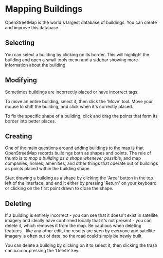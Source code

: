 # Mapping Buildings

OpenStreetMap is the world's largest database of buildings. You can create
and improve this database.

## Selecting

You can select a building by clicking on its border. This will highlight the
building and open a small tools menu and a sidebar showing more information
about the building.

## Modifying

Sometimes buildings are incorrectly placed or have incorrect tags.

To move an entire building, select it, then click the 'Move' tool. Move your
mouse to shift the building, and click when it's correctly placed.

To fix the specific shape of a building, click and drag the points that form
its border into better places.

## Creating

One of the main questions around adding buildings to the map is that
OpenStreetMap records buildings both as shapes and points. The rule of thumb
is to _map a building as a shape whenever possible_, and map companies, homes,
amenities, and other things that operate out of buildings as points placed
within the building shape.

Start drawing a building as a shape by clicking the 'Area' button in the top
left of the interface, and end it either by pressing 'Return' on your keyboard
or clicking on the first point drawn to close the shape.

## Deleting

If a building is entirely incorrect - you can see that it doesn't exist in satellite
imagery and ideally have confirmed locally that it's not present - you can delete
it, which removes it from the map. Be cautious when deleting features -
like any other edit, the results are seen by everyone and satellite imagery
is often out of date, so the road could simply be newly built.

You can delete a building by clicking on it to select it, then clicking the
trash can icon or pressing the 'Delete' key.
